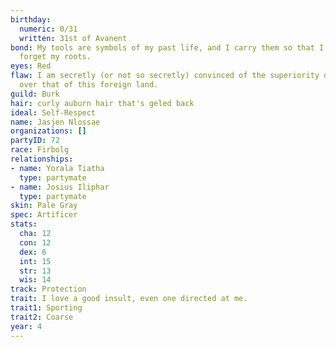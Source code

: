 ```yaml
---
birthday:
  numeric: 0/31
  written: 31st of Avanent
bond: My tools are symbols of my past life, and I carry them so that I will never
  forget my roots.
eyes: Red
flaw: I am secretly (or not so secretly) convinced of the superiority of my own culture
  over that of this foreign land.
guild: Burk
hair: curly auburn hair that's geled back
ideal: Self-Respect
name: Jasjen Nlossae
organizations: []
partyID: 72
race: Firbolg
relationships:
- name: Yorala Tiatha
  type: partymate
- name: Josius Iliphar
  type: partymate
skin: Pale Gray
spec: Artificer
stats:
  cha: 12
  con: 12
  dex: 6
  int: 15
  str: 13
  wis: 14
track: Protection
trait: I love a good insult, even one directed at me.
trait1: Sporting
trait2: Coarse
year: 4
---
```

